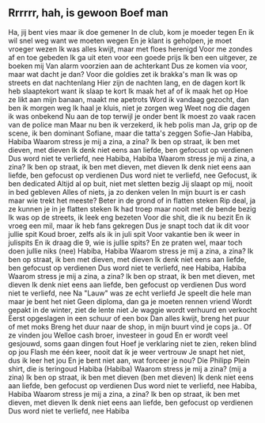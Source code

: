 ## Rrrrrr, hah, is gewoon Boef man

Ha, jij bent vies maar ik doe gemener
In de club, kom je moeder tegen
En ik wil snel weg want we moeten wegen
En je klant is geholpen, je moet vroeger wezen
Ik was alles kwijt, maar met floes herenigd
Voor me zondes af en toe gebeden
Ik ga uit eten voor een goede prijs
Ik ben een uitgever, ze boeken mij
Van alarm voorzien aan de achterkant
Dus ze komen via voor, maar wat dacht je dan?
Voor die goldies zet ik brakka's man
Ik was op streets en dat nachtenlang
Hier zijn de nachten lang, en de dagen kort
Ik heb slaaptekort want ik slaap te kort
Ik maak het af of ik maak het op
Hoe ze likt aan mijn banaan, maakt me apetrots
Word ik vandaag gezocht, dan ben ik morgen weg
Ik haal je kluis, niet je zorgen weg
Weet nog die dagen ik was onbekend
Nu aan de top terwijl je onder bent
Ik moest zo vaak racen van de police man
Maar nu ben ik verzekerd, ik heb polis man
Ja, grip op de scene, ik ben dominant
Sofiane, maar die tatta's zeggen Sofie-Jan
Habiba, Habiba
Waarom stress je mij a zina, a zina?
Ik ben op straat, ik ben met dieven, met dieven
Ik denk niet eens aan liefde, ben gefocust op verdienen
Dus word niet te verliefd, nee
Habiba, Habiba
Waarom stress je mij a zina, a zina?
Ik ben op straat, ik ben met dieven, met dieven
Ik denk niet eens aan liefde, ben gefocust op verdienen
Dus word niet te verliefd, nee
Gefocust, ik ben dedicated
Altijd al op buit, niet met sletten bezig
Jij slaapt op mij, nooit in bed gebleven
Alles of niets, ja zo denken velen
In mijn buurt is er cash maar wie trekt het meeste?
Beter in de grond of in flatten steken
Rip deal, ja ze kunnen je in je flatten steken
Ik had troep maar nooit met de bende bezig
Ik was op de streets, ik leek eng bezeten
Voor die shit, die ik nu bezit
En ik vroeg een mil, maar ik heb fans gekregen
Dus je snapt toch dat ik dit voor jullie spit
Koud broer, zelfs als ik in juli spit
Voor vakantie ben ik weer in julispits
En ik draag die 9, wie is jullie spits?
En ze praten wel, maar toch doen jullie niks (nee)
Habiba, Habiba
Waarom stress je mij a zina, a zina?
Ik ben op straat, ik ben met dieven, met dieven
Ik denk niet eens aan liefde, ben gefocust op verdienen
Dus word niet te verliefd, nee
Habiba, Habiba
Waarom stress je mij a zina, a zina?
Ik ben op straat, ik ben met dieven, met dieven
Ik denk niet eens aan liefde, ben gefocust op verdienen
Dus word niet te verliefd, nee
Na "Lauw" was ze echt verliefd
Je speelt die hele man maar je bent het niet
Geen diploma, dan ga je moeten rennen vriend
Wordt gepakt in de winter, ziet de lente niet
Je waggie wordt verhuurd en verkocht
Eerst opgeslagen in een schuur of een box
Dan alles kwijt, breng het puur of met moks
Breng het duur naar de shop, in mijn buurt vind je cops ja..
Of ze vinden jou
Welloe cash broer, investeer in goud
En er wordt veel gesjouwd, soms gaan dingen fout
Hoef je verklaring niet te zien, reken blind op jou
Flash me één keer, nooit dat ik je weer vertrouw
Je snapt het niet, dus ik leer het jou
En je bent niet aan, wat forceer je nou?
Die Philipp Plein shirt, die is teringoud
Habiba (Habiba)
Waarom stress je mij a zina? (mij a zina)
Ik ben op straat, ik ben met dieven (ben met dieven)
Ik denk niet eens aan liefde, ben gefocust op verdienen
Dus word niet te verliefd, nee
Habiba, Habiba
Waarom stress je mij a zina, a zina?
Ik ben op straat, ik ben met dieven, met dieven
Ik denk niet eens aan liefde, ben gefocust op verdienen
Dus word niet te verliefd, nee
Habiba
